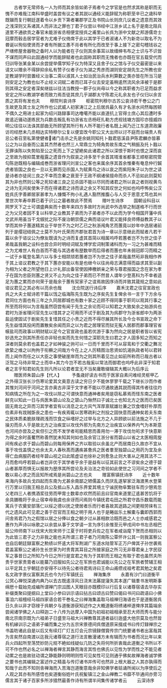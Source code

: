<!-- { "loadSidebar": true } -->
　　古者学无常师名一人为师而其余皆如弟子焉者今之学官是也然求其称是职而无愧不亦难哉江南科举盛时盖尝有议之者其説以通经义能辞赋为称职至辛已之歳科举既辍而复行朝廷遂着令以乡贡下第者署郡学正及书院山长则庶几议者之遗意而其效之浅深则又系诸其人而非法之罪也丁君子仪尝以书经中江浙乡试上名于是南北阻兵道里不通欲贡之春官未能浙省丞相便宜授呉之甫里山长呉为浙中文献之邦游儒竒士冠摩而毂击居学官者为尤难子仪倚席于此以其学于已者淑诸人不为新竒以取名不为昬诞以徇俗使贤而才者有所据立愚不肖者有所化而改至于事上接下之密勾稽钱谷之严缮修屋舍器物之备时人以为能者在子仪则其余事耳以故缙绅韦布之士识与不识皆不谋而同声曰此固通经学而能辞赋者也此固称其职而无愧者也亦既在官五载受代而归训导张某金某以余尝提举儒学知子仪为特深又且舍子仪之馆与子仪交最密是以来请文以赠余不得辞抑余私有赞子仪者子仪为湖之秀彦而湖则安定胡先生之所教也安定教湖学时尝置经义治事二斋以淑其人士如治民治兵水利算数之类亦皆在所当习是则安定之为教也似不止经义词赋二者而已耳子仪去安定虽稍逺然流风余泽被于是郡则其得之安定者深矣继兹以往法当教授一郡子仪尚毋以今之称其职者为已足而益求安定之所以教湖学者而致力焉吾徒其庶几乎湖郡太守陈君元礼余友也子仪归以余言质之其将有发也夫
　　穆院判哀诗序
　　枢密院判穆尔古苏公哀诗若干巻公之门生故吏及其士友之所作也公武威人初家涛江之上后居呉最久有才名浙水间然每困顿不偶久之用进士起家为绍兴路録事司达噜噶齐能以直道抗上官得士庶心其后遭时多故逺近骚动遂练民为兵数击叛乱有功浙省左丞杨旺扎勒方虎视钱塘方国珍亦擅威四明公往往以法诛其部曲无所顾望其所行有人所不能行者名既上闻乃迁江东道肃政廉访司经厯未几丞相达实特穆尔公复以便宜改今职公又大出师以讨不庭而台端贵人有忌公者召至私第使健者诸门击杀之先是余姚同知托卜戬君慈溪县尹陈君麟亦皆慕公之为以自奋而公盖其杰然者也然三人常鼎立为犄角势故东南之气稍振及托卜戬以无罪诛陈以失势陷至公之死而上下之望絶矣此诸君之所以深恨于斯时也恨之深而哀之至故为按抑蒿里薤露之遗音作为叙哀之诗多至千余首其壻淮省都事王顺枢密院管勾陈逊既相与编辑成巻而浙省理问刘宣公之客也来属余序其首余惟秦有奄息仲行鍼虎者皆国之良也一旦以无罪而见杀国人为赋黄鸟之诗以哀之而紫阳朱子以为世之读是诗者亦徒闵三良之不幸而念秦之衰至于王政不纲诸侯擅命而杀人不忌如此则莫知其为非也然则公等之死较诸三良之见杀固不能以尽同而诸君之所以哀之者则视黄鸟之诗为无间矣使朱子而在得诸君之诗而读之余又不知其叹世之何如也呜呼怖矣公汉姓呉氏字善卿居家甚孝为人慷慨不拘小礼遇人豁然推腹心与人交于恩意尤笃也其州里世次年寿卒葬已着于识公之墓者故此不赘焉
　　赠叶生诗序
　　国朝设科目以网罗天下之士可谓盛典矣而十数年来四方多故时方尚武中外选举之制遂格不行而世之为父兄者因不复以科举之业教其子弟而为子弟者亦不以此而为学今相国开藩中呉文武并用虽当干戈俶扰之际不废治朝崇儒之典而谘议叶君又能择良师傅益教其子以学而其仲子蕙遂精其业于举世不为之时乙已之秋浙闱角艺而蕙竟以妙年中选居诸前列于是缨冠结佩之士莫不为叶氏荣而齐郡张君首为诗一章以示意继此而赋者凡若干篇以余于谘议公为僚友既请为之诗而复虚其首简以相属呜呼若蕙者岂不为世之佳子弟哉盖我朝之设科也尝合异时明经词赋及博学宏词制策诸科而为一习之为甚难而精之为尤难世人有白首而不能与其选者有歴数举而后得者而蕙也年未弱冠即习而精之一试于乡辄登名第六以与多士相颉颃若蕙者岂不为世之佳子弟哉虽然茍非我相作养于其上谘议君教之于其下蕙亦安能以有是也继今以往尚毋志满意得而益求其至以副为相为父者之所望他日上计礼部出备官使因捧檄娯亲之荣与尊君报国之念在家为孝子在国为忠臣则蕙之贤又不止为向之佳子弟而已不然昔人谓年少登髙科为不幸者适足为蕙之累而亦何荣于是哉余于蕙有契家子之谊焉故因序诗而并致其箴规之意如此谘议君见之其必有以亮余也哉
　　沈佥院送行诗后序
　　嘉禾沈君之往官宣政也呉之大夫士赋诗若干篇以饯之临海陈先生既为之序矣先生复俾余书一言于下方余与君同仕方面也有三年之久同居郡城也有数十家之近顾不得同事于职司以观其行事之所至而将何以为言哉虽然窃尝有闻于先生之余论而可以知君之大致矣余之始游呉也君时为浙省理问官先生以惜其才之可用而不试于剧及其为呉郡守为浙省郎中为两浙盐运使固试于剧矣先生复惜其任之小责之近而不得尽展其所长及今佥书宣政之命下先生益惜其投闲而置散矣余闻而异之以为君之居理官而狱无寃人居郡而郡事理官省幙盐司而政事以明财赋以足今之官宣政也虽若优游于事为然向之居是职者皆以省宪妙选充之则其所责任亦非轻也矣而先生何惜之深耶先生曰君之才人固多知之而知之深者则莫余若也盖君之才如神骏之驹可以一日而千里而不可从容鸾和于交衢之舞况欲絷之维之以拘拘于衔橛之间哉方今在上之人厉精图治思贤如饥渴执政者茍以君转而上闻作而任之以大臣之事使破崖岸而为之则其所着见岂止如前所称而已哉古者以泛驾之马待非常之士而卒其力今岂不若古哉奚以常法而御君也呜呼此非深于知君者之言乎知君如先生则凡所以论君者宜无不当矣庸敢缀辑其大概以为后序云
　　赠医师朱碧山序【代人】
　　予蚤歳好读古书而于医家自素问难经灵枢甲乙之外得汉张长沙伤寒论爱其文奥意古读之穷日夕不能休寥寥千载之下继长沙而作者其惟刘河间乎河间之言亦奥古非深于文字者不能以尽通故通其説而得其传者往往灼知病情之所在为之一攻伐以除之可谓快意而通神者矣用是窃私慕焉而怪东南之医者鲜克以知此一日与呉医朱碧山论及之碧山乃愀然曰子诚北士也知北方之医而已矣医固无南北之异而习其学者宜有以消息之北方风气浑厚禀赋雄壮兼之饮食嗜好朴厚而俭素非有戕贼斲丧之患也一有疾焉辄以苦寒疏利之剂投之固快意而通神矣若夫东南之民体质柔脆肤理疏浅而饮食之纵嗜好之过举与北方之人异顾欲以前法施之不几于操刃而杀人乎是故北方之治疾宜以攻伐外邪为先南方之治疾宜以保养内气为本斯意也河间亦尝及之矣但引之而不发学者茍能精思而善用勿一滞于攻伐勿茍求于快意斯为得之余时虽矍然称善然犹未知其何如也及余官江浙分省而碧山以省之太医相周旋间有疾必求于碧山而碧山则每用保养之齐以取验以余虽北产而居南日久故亦不宜从事于攻伐盖慎之也余太夫人春秋髙而遘疾甚惫呉之医者羣至独碧山之用药为宜及余得亡血病服药者经年碧山视之曰此隂虚证也徐补之则愈急止则大害从之用其法不二月而愈呜呼若碧山者岂非优于其学者乎余于是益有以征其前言之不谬矣余之德于碧山者甚厚而惧无以报故为歴序其所尝论及夫治法之竒验如此使世之习河间之学者不敢以易心求之而且知所戒焉是尚碧山之志也夫
　　赠富察镇抚诗序
　　近十数年来海内多故兵戈四起而东南为尤甚余南鄙之陋儒盖久而厌乱遂挈家泛海渡黑水登莱行万里以归我王相总兵公及抵山东入昌乐界爱其境土宁谧民物阜繁驻车而少憩焉忽父老四三人者携酒浆往劳而甲胄士数辈亦欢然而前且曰官南来道里辽逺甚苦饥将于余具膳晚将于余止宿幸毋我虞也余讶而问焉则今镇抚君屯田之所君守昌乐数载而能寓兵于农奠安部落仁以绥之德以抚之使居者乐而行者喜故其途路之间更相劳徕有三代之遗风此可见君之善于莅官而王相之明于用人也于是睠兹乐土解橐与囊即西郭而问舎焉君乃为之假馆以居之分俸以食之朝夕过从甚相款洽既而邑之人士亦咸感君之惠作为声诗以咏歌之以余尝从事于文学请一言为序引余惟至元甲戌间中书左丞相巴延公帅师南下以伐宋大败宋师于江夏于时将吏兵佐之在军者咸诣麾下贺而丞相则以为此皆三君子之力非我之能也夫所谓三君子者乃河南陈公覃怀许公其一则我富察公也自后朝廷録富察之勲绩以怀逺大将军荆湖广东道水陆管军正万户俾其子孙世袭焉君盖富察公之诸孙生长世家为时贵胄其耳目之所接家庭之所习无非尊君亲上字民驭军之事昔日之所知乃今日之所行是宜君之有为于其职而王相之有取于君也虽然夫所贵乎世家贵胄者以能纂乃旧服如先公之在军旅也君诚能以先公之在军旅者赞辅王相以平定其土宇朝廷亦安得不以待先公者待君焉诗曰王命山甫缵戎祖考君其勉之矣君名文政字景仪富察其氏也今为行军镇抚云
　　禅海集序
　　永嘉有沙门曰道衡平公冥心禅悦深通内典乃以去古既逺淳风日浇末法羼提寖失其本遂广辑羣书发明斯事绵厯十载始克成编所谓禅门宗泒图人天眼目亦既模印以行后复以诸尊宿语去华存实补缀类聚曰提纲曰上堂曰小参曰训示语曰拈古曰颂古曰赞曰偈曰书问曰疏语曰小佛事洎六祖檀经马祖四家语合若干巻名之曰禅海集盖取马祖禅归海语也于是道衡居呉日久余以非才窃禄于呉朝夕与道衡游获知述作之大概道衡将绣诸梓遂俾序其篇端余尝闻诸学佛之人曰释迦二十八传为达摩入中国为初祖初祖相承至忍大师而秀与能分南北宗南宗既为六祖弟子日盛至马祖大兴禅教尊其道者益衍迤盛大他宗莫及也然皆有机縁训示之语弟子编而集之分为五宗宋景德间呉僧道原采掇成书曰传灯録禅宗之书盖昉诸此自是以后又有续灯广灯五灯会元宗镜録僧寳传宗门统要诸书者出富哉其为言矣然自南渡以迄我元诸尊宿之道行法言散漫诸方未有辑而为书者而况比年以来兵火四起所至荡焚妙防元规不絶如线疑似几防之失将何所折衷哉此道衡之书所以不可不作也然必名之以禅海者禅言其静而海言其性也佛氏以见性为学而性之不能见者动累之也是故驻动谓之静能静则明明则性可见矣性可见则通乎佛矣故禅海者诚学佛之要书也其编辑之富述作之精虽与传灯诸书并传可也然非上根大器之人其亦孰得而知哉于此而不知则舎禅海而入苦海岂道衡意哉余非知佛学者姑诵所闻以为序使后之人观之其亦有所感悟也矣道衡俗姓叶氏祝髪镇江之金山禅教二书靡不毕通间亦旁习儒言其于诸子百家多所涉猎然最善作诗有所谓半间集传诸学者云
　　云深诗序

